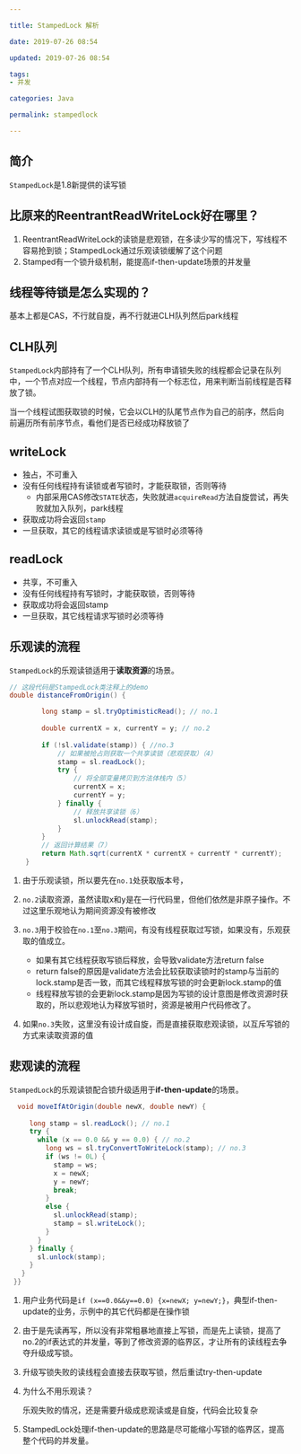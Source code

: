 ```yaml
---

title: StampedLock 解析

date: 2019-07-26 08:54

updated: 2019-07-26 08:54

tags:
- 并发

categories: Java

permalink: stampedlock

---
```


## 简介

`StampedLock`是1.8新提供的读写锁

## 比原来的ReentrantReadWriteLock好在哪里？

1. ReentrantReadWriteLock的读锁是悲观锁，在多读少写的情况下，写线程不容易抢到锁；StampedLock通过乐观读锁缓解了这个问题
2. Stamped有一个锁升级机制，能提高if-then-update场景的并发量

## 线程等待锁是怎么实现的？

基本上都是CAS，不行就自旋，再不行就进CLH队列然后park线程

## CLH队列

`StampedLock`内部持有了一个CLH队列，所有申请锁失败的线程都会记录在队列中，一个节点对应一个线程，节点内部持有一个标志位，用来判断当前线程是否释放了锁。

当一个线程试图获取锁的时候，它会以CLH的队尾节点作为自己的前序，然后向前遍历所有前序节点，看他们是否已经成功释放锁了

## writeLock

- 独占，不可重入
- 没有任何线程持有读锁或者写锁时，才能获取锁，否则等待
    - 内部采用CAS修改`STATE`状态，失败就进`acquireRead`方法自旋尝试，再失败就加入队列，park线程
- 获取成功将会返回`stamp`
- 一旦获取，其它的线程请求读锁或是写锁时必须等待

## readLock

- 共享，不可重入
- 没有任何线程持有写锁时，才能获取锁，否则等待
- 获取成功将会返回stamp
- 一旦获取，其它线程请求写锁时必须等待

## 乐观读的流程

`StampedLock`的乐观读锁适用于**读取资源**的场景。

```java
// 这段代码是StampedLock类注释上的demo
double distanceFromOrigin() {

        long stamp = sl.tryOptimisticRead(); // no.1 
        
        double currentX = x, currentY = y; // no.2
        
        if (!sl.validate(stamp)) { //no.3
            // 如果被抢占则获取一个共享读锁（悲观获取）（4）
            stamp = sl.readLock();
            try {
                // 将全部变量拷贝到方法体栈内（5）
                currentX = x;
                currentY = y;
            } finally {
                // 释放共享读锁（6）
                sl.unlockRead(stamp);
            }
        }
        // 返回计算结果（7）
        return Math.sqrt(currentX * currentX + currentY * currentY);
    }
```

1. 由于乐观读锁，所以要先在`no.1`处获取版本号，
2. `no.2`读取资源，虽然读取x和y是在一行代码里，但他们依然是非原子操作。不过这里乐观地认为期间资源没有被修改
3. `no.3`用于校验在`no.1`至`no.3`期间，有没有线程获取过写锁，如果没有，乐观获取的值成立。
    - 如果有其它线程获取写锁后释放，会导致validate方法return false
    - return false的原因是validate方法会比较获取读锁时的stamp与当前的lock.stamp是否一致，而其它线程释放写锁的时会更新lock.stamp的值
    - 线程释放写锁的会更新lock.stamp是因为写锁的设计意图是修改资源时获取的，所以悲观地认为释放写锁时，资源是被用户代码修改了。

4. 如果`no.3`失败，这里没有设计成自旋，而是直接获取悲观读锁，以互斥写锁的方式来读取资源的值

## 悲观读的流程

`StampedLock`的乐观读锁配合锁升级适用于**if-then-update**的场景。

```java
  void moveIfAtOrigin(double newX, double newY) { 
     
     long stamp = sl.readLock(); // no.1
     try {
       while (x == 0.0 && y == 0.0) { // no.2
         long ws = sl.tryConvertToWriteLock(stamp); // no.3
         if (ws != 0L) {
           stamp = ws;
           x = newX;
           y = newY;
           break;
         }
         else {
           sl.unlockRead(stamp);
           stamp = sl.writeLock();
         }
       }
     } finally {
       sl.unlock(stamp);
     }
   }
 }}
```

1. 用户业务代码是`if (x==0.0&&y==0.0) {x=newX; y=newY;}`，典型if-then-update的业务，示例中的其它代码都是在操作锁
2. 由于是先读再写，所以没有非常粗暴地直接上写锁，而是先上读锁，提高了no.2的if表达式的并发量，等到了修改资源的临界区，才让所有的读线程去争夺升级成写锁。
3. 升级写锁失败的读线程会直接去获取写锁，然后重试try-then-update
4. 为什么不用乐观读？

    乐观失败的情况，还是需要升级成悲观读或是自旋，代码会比较复杂

5. StampedLock处理if-then-update的思路是尽可能缩小写锁的临界区，提高整个代码的并发量。